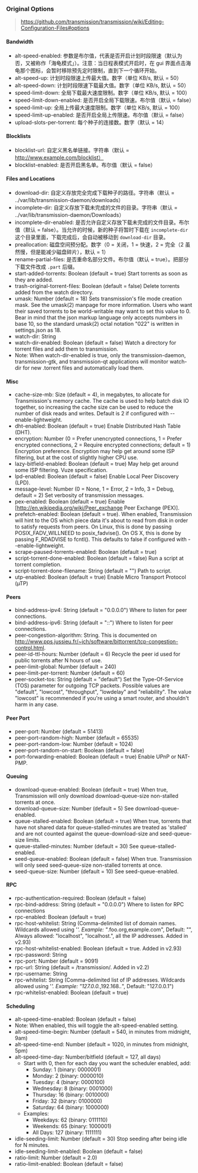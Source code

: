 ### Original Options
>  https://github.com/transmission/transmission/wiki/Editing-Configuration-Files#options


#### Bandwidth
* alt-speed-enabled: 参数是布尔值，代表是否开启计划时段限速（默认为否，又被称作「海龟模式」）。注意：当日程表模式开启时，在 gui 界面点击海龟那个图标，会暂时移除预先定时限制，直到下一个循环开始。
* alt-speed-up: 计划时段限速上传最大值。数字（单位 KB/s, 默认 = 50）
* alt-speed-down: 计划时段限速下载最大值。数字（单位 KB/s, 默认 = 50）
* speed-limit-down: 全局下载最大速度限制。数字（单位 KB/s, 默认 = 100）
* speed-limit-down-enabled: 是否开启全局下载限速。布尔值（默认 = false）
* speed-limit-up: 全局上传最大速度限制。数字（单位 KB/s, 默认 = 100）
* speed-limit-up-enabled: 是否开启全局上传限速。布尔值（默认 = false）
* upload-slots-per-torrent: 每个种子的连接数。数字（默认 = 14）

#### Blocklists
* blocklist-url: 自定义黑名单链接。字符串（默认 = http://www.example.com/blocklist）
* blocklist-enabled: 是否开启黑名单。布尔值（默认 = false）

#### Files and Locations
* download-dir: 自定义存放完全完成下载种子的路径。字符串（默认 = ../var/lib/transmission-daemon/downloads）
* incomplete-dir: 自定义存放下载未完成的文件的目录。字符串（默认 = ../var/lib/transmission-daemon/Downloads）
* incomplete-dir-enabled: 是否允许自定义存放下载未完成的文件目录。布尔值（默认 = false）。当允许的时候，新的种子将暂时下载在 `incomplete-dir` 这个目录里面，下载完成后，会自动被移动到 `download-dir` 目录。
* preallocation: 磁盘空间预分配。数字（0 = 关闭，1 = 快速，2 = 完全（2 虽然慢，但是能减少磁盘碎片），默认 = 1）
* rename-partial-files: 是否重命名部分文件。布尔值（默认 = true）。把部分下载文件改成 `.part` 后缀。
* start-added-torrents: Boolean (default = true) Start torrents as soon as they are added.
* trash-original-torrent-files: Boolean (default = false) Delete torrents added from the watch directory.
* umask: Number (default = 18) Sets transmission's file mode creation mask. See the umask(2) manpage for more information. Users who want their saved torrents to be world-writable may want to set this value to 0. Bear in mind that the json markup language only accepts numbers in base 10, so the standard umask(2) octal notation "022" is written in settings.json as 18.
* watch-dir: String
* watch-dir-enabled: Boolean (default = false) Watch a directory for torrent files and add them to transmission.
* Note: When watch-dir-enabled is true, only the transmission-daemon, transmission-gtk, and transmission-qt applications will monitor watch-dir for new .torrent files and automatically load them.

#### Misc
* cache-size-mb: Size (default = 4), in megabytes, to allocate for Transmission's memory cache. The cache is used to help batch disk IO together, so increasing the cache size can be used to reduce the number of disk reads and writes. Default is 2 if configured with --enable-lightweight.
* dht-enabled: Boolean (default = true) Enable Distributed Hash Table (DHT).
* encryption: Number (0 = Prefer unencrypted connections, 1 = Prefer encrypted connections, 2 = Require encrypted connections; default = 1) Encryption preference. Encryption may help get around some ISP filtering, but at the cost of slightly higher CPU use.
* lazy-bitfield-enabled: Boolean (default = true) May help get around some ISP filtering. Vuze specification.
* lpd-enabled: Boolean (default = false) Enable Local Peer Discovery (LPD).
* message-level: Number (0 = None, 1 = Error, 2 = Info, 3 = Debug, default = 2) Set verbosity of transmission messages.
* pex-enabled: Boolean (default = true) Enable [http://en.wikipedia.org/wiki/Peer_exchange Peer Exchange (PEX)].
* prefetch-enabled: Boolean (default = true). When enabled, Transmission will hint to the OS which piece data it's about to read from disk in order to satisfy requests from peers. On Linux, this is done by passing POSIX_FADV_WILLNEED to posix_fadvise(). On OS X, this is done by passing F_RDADVISE to fcntl(). This defaults to false if configured with --enable-lightweight.
* scrape-paused-torrents-enabled: Boolean (default = true)
* script-torrent-done-enabled: Boolean (default = false) Run a script at torrent completion.
* script-torrent-done-filename: String (default = "") Path to script.
* utp-enabled: Boolean (default = true) Enable Micro Transport Protocol (µTP)

#### Peers
* bind-address-ipv4: String (default = "0.0.0.0") Where to listen for peer connections.
* bind-address-ipv6: String (default = "::") Where to listen for peer connections.
* peer-congestion-algorithm: String. This is documented on http://www.pps.jussieu.fr/~jch/software/bittorrent/tcp-congestion-control.html.
* peer-id-ttl-hours: Number (default = 6) Recycle the peer id used for public torrents after N hours of use.
* peer-limit-global: Number (default = 240)
* peer-limit-per-torrent: Number (default = 60)
* peer-socket-tos: String (default = "default") Set the Type-Of-Service (TOS) parameter for outgoing TCP packets. Possible values are "default", "lowcost", "throughput", "lowdelay" and "reliability". The value "lowcost" is recommended if you're using a smart router, and shouldn't harm in any case.

#### Peer Port
* peer-port: Number (default = 51413)
* peer-port-random-high: Number (default = 65535)
* peer-port-random-low: Number (default = 1024)
* peer-port-random-on-start: Boolean (default = false)
* port-forwarding-enabled: Boolean (default = true) Enable UPnP or NAT-PMP.

#### Queuing
* download-queue-enabled: Boolean (default = true) When true, Transmission will only download download-queue-size non-stalled torrents at once.
* download-queue-size: Number (default = 5) See download-queue-enabled.
* queue-stalled-enabled: Boolean (default = true) When true, torrents that have not shared data for queue-stalled-minutes are treated as 'stalled' and are not counted against the queue-download-size and seed-queue-size limits.
* queue-stalled-minutes: Number (default = 30) See queue-stalled-enabled.
* seed-queue-enabled: Boolean (default = false) When true. Transmission will only seed seed-queue-size non-stalled torrents at once.
* seed-queue-size: Number (default = 10) See seed-queue-enabled.

#### RPC
* rpc-authentication-required: Boolean (default = false)
* rpc-bind-address: String (default = "0.0.0.0") Where to listen for RPC connections
* rpc-enabled: Boolean (default = true)
* rpc-host-whitelist: String (Comma-delimited list of domain names. Wildcards allowed using '*'. Example: "*.foo.org,example.com", Default: "", Always allowed: "localhost", "localhost.", all the IP addresses. Added in v2.93)
* rpc-host-whitelist-enabled: Boolean (default = true. Added in v2.93)
* rpc-password: String
* rpc-port: Number (default = 9091)
* rpc-url: String (default = /transmission/. Added in v2.2)
* rpc-username: String
* rpc-whitelist: String (Comma-delimited list of IP addresses. Wildcards allowed using '*'. Example: "127.0.0.*,192.168.*.*", Default: "127.0.0.1")
* rpc-whitelist-enabled: Boolean (default = true)

#### Scheduling
* alt-speed-time-enabled: Boolean (default = false)
* Note: When enabled, this will toggle the alt-speed-enabled setting.
* alt-speed-time-begin: Number (default = 540, in minutes from midnight, 9am)
* alt-speed-time-end: Number (default = 1020, in minutes from midnight, 5pm)
* alt-speed-time-day: Number/bitfield (default = 127, all days)
  * Start with 0, then for each day you want the scheduler enabled, add:
    * Sunday: 1 (binary: 0000001)
    * Monday: 2 (binary: 0000010)
    * Tuesday: 4 (binary: 0000100)
    * Wednesday: 8 (binary: 0001000)
    * Thursday: 16 (binary: 0010000)
    * Friday: 32 (binary: 0100000)
    * Saturday: 64 (binary: 1000000)
  * Examples:
    * Weekdays: 62 (binary: 0111110)
    * Weekends: 65 (binary: 1000001)
    * All Days: 127 (binary: 1111111)
* idle-seeding-limit: Number (default = 30) Stop seeding after being idle for N minutes.
* idle-seeding-limit-enabled: Boolean (default = false)
* ratio-limit: Number (default = 2.0)
* ratio-limit-enabled: Boolean (default = false)
